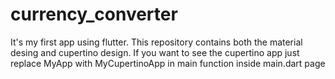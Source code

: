 # currency_converter

It's my first app using flutter. This repository contains both the material desing and cupertino design.
If you want to see the cupertino app just replace MyApp with MyCupertinoApp in main function inside main.dart page
